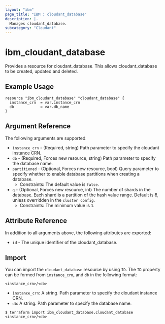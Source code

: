 ```yaml
---
layout: "ibm"
page_title: "IBM : cloudant_database"
description: |-
  Manages cloudant_database.
subcategory: "Cloudant"
---
```


# ibm\_cloudant_database

Provides a resource for cloudant_database. This allows cloudant_database to be created, updated and deleted.

## Example Usage

```hcl
resource "ibm_cloudant_database" "cloudant_database" {
  instance_crn  = var.instance_crn
  db            = var.db_name
}  
```

## Argument Reference

The following arguments are supported:

* `instance_crn` - (Required, string) Path parameter to specify the cloudant instance CRN.
* `db` - (Required, Forces new resource, string) Path parameter to specify the database name.
* `partitioned` - (Optional, Forces new resource, bool) Query parameter to specify whether to enable database partitions when creating a database.
  * Constraints: The default value is `false`.
* `q` - (Optional, Forces new resource, int) The number of shards in the database. Each shard is a partition of the hash value range. Default is 8, unless overridden in the `cluster config`.
  * Constraints: The minimum value is `1`.

## Attribute Reference

In addition to all arguments above, the following attributes are exported:

* `id` - The unique identifier of the cloudant_database.

## Import

You can import the `cloudant_database` resource by using `ID`.
The `ID` property can be formed from `instance_crn`, and `db` in the following format:

```
<instance_crn>/<db>
```
* `instance_crn`: A string. Path parameter to specify the cloudant instance CRN.
* `db`: A string. Path parameter to specify the database name.

```
$ terraform import ibm_cloudant_database.cloudant_database <instance_crn>/<db>
```
